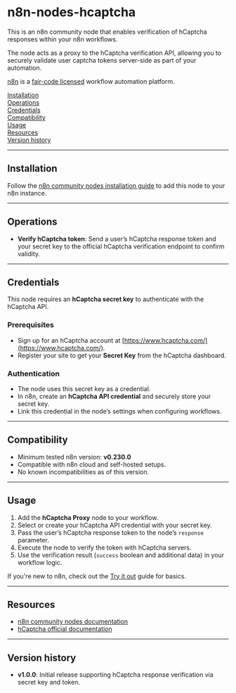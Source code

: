# n8n-nodes-hcaptcha

This is an n8n community node that enables verification of hCaptcha responses within your n8n workflows.

The node acts as a proxy to the hCaptcha verification API, allowing you to securely validate user captcha tokens server-side as part of your automation.

[n8n](https://n8n.io/) is a [fair-code licensed](https://docs.n8n.io/reference/license/) workflow automation platform.

[Installation](#installation)  
[Operations](#operations)  
[Credentials](#credentials)  
[Compatibility](#compatibility)  
[Usage](#usage)  
[Resources](#resources)  
[Version history](#version-history)

---

## Installation

Follow the [n8n community nodes installation guide](https://docs.n8n.io/integrations/community-nodes/installation/) to add this node to your n8n instance.

---

## Operations

- **Verify hCaptcha token**: Send a user’s hCaptcha response token and your secret key to the official hCaptcha verification endpoint to confirm validity.

---

## Credentials

This node requires an **hCaptcha secret key** to authenticate with the hCaptcha API.

### Prerequisites

- Sign up for an hCaptcha account at [https://www.hcaptcha.com/](https://www.hcaptcha.com/).
- Register your site to get your **Secret Key** from the hCaptcha dashboard.

### Authentication

- The node uses this secret key as a credential.
- In n8n, create an **hCaptcha API credential** and securely store your secret key.
- Link this credential in the node’s settings when configuring workflows.

---

## Compatibility

- Minimum tested n8n version: **v0.230.0**
- Compatible with n8n cloud and self-hosted setups.
- No known incompatibilities as of this version.

---

## Usage

1. Add the **hCaptcha Proxy** node to your workflow.
2. Select or create your hCaptcha API credential with your secret key.
3. Pass the user’s hCaptcha response token to the node’s `response` parameter.
4. Execute the node to verify the token with hCaptcha servers.
5. Use the verification result (`success` boolean and additional data) in your workflow logic.

If you're new to n8n, check out the [Try it out](https://docs.n8n.io/try-it-out/) guide for basics.

---

## Resources

- [n8n community nodes documentation](https://docs.n8n.io/integrations/#community-nodes)
- [hCaptcha official documentation](https://docs.hcaptcha.com/)

---

## Version history

- **v1.0.0**: Initial release supporting hCaptcha response verification via secret key and token.
